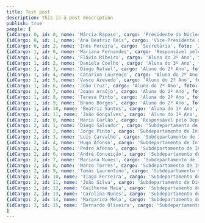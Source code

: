 ```yaml
---
title: Test post
description: This is a post description
publish: true
people: [
{idCargo: 0, id: 0, nome: 'Márcia Raposo', cargo: 'Presidente do Núcleo', foto: '/assets/Membros Nucleo/Presidencia/Márcia Raposo.jpg', linkedIn: '' },
{idCargo: 0, id: 1, nome: 'Ana Beatriz Reis', cargo: 'Vice-Presidente do Núcleo', foto: '/assets/Membros Nucleo/Presidencia/Beatriz Reis.jpg', linkedIn: '' },
{idCargo: 0, id: 2, nome: 'Inês Pereira', cargo: 'Secretária', foto: '/assets/Membros Nucleo/Presidencia/Inês Pereira.jpg', linkedIn: '' },
{idCargo: 1, id: 0, nome: 'Mariana Fernandes', cargo: 'Responsável pelo Departamento de Eventos', foto: '/assets/Membros Nucleo/Eventos/Mariana Fernandes.jpg', linkedIn: '' },
{idCargo: 1, id: 1, nome: 'Flávio Ribeiro', cargo: 'Aluno do 3º Ano', foto: '/assets/Membros Nucleo/Eventos/Flávio Ribeiro.jpeg', linkedIn: '' },
{idCargo: 1, id: 2, nome: 'Daniela Coelho', cargo: 'Aluna do 3º Ano', foto: '/assets/Membros Nucleo/Eventos/Daniela Coelho.jpg', linkedIn: '' },
{idCargo: 1, id: 3, nome: 'Diogo Rafael', cargo: 'Aluno do 2º Ano', foto: '/assets/Membros Nucleo/Eventos/Diogo Rafael.jpg', linkedIn: '' },
{idCargo: 1, id: 4, nome: 'Catarina Lourenço', cargo: 'Aluna do 2º Ano', foto: '/assets/Membros Nucleo/Eventos/Catarina Lourenço.jpg', linkedIn: '' },
{idCargo: 1, id: 5, nome: 'Vasco Azevedo', cargo: 'Aluno do 2º Ano', foto: '/assets/Membros Nucleo/Eventos/Vasco Azevedo.jpg', linkedIn: '' },
{idCargo: 1, id: 6, nome: 'João Cruz', cargo: 'Aluno do 2º Ano', foto: '/assets/Membros Nucleo/Eventos/João Cruz.jpg', linkedIn: '' },
{idCargo: 1, id: 7, nome: 'Joana Araújo', cargo: 'Aluna do 2º Ano', foto: '/assets/Membros Nucleo/Eventos/Joana Araújo.jpg', linkedIn: '' },
{idCargo: 1, id: 8, nome: 'Teresa Pinto', cargo: 'Aluna do 2º Ano', foto: '/assets/Membros Nucleo/Eventos/Teresa Pinto.jpg', linkedIn: '' },
{idCargo: 1, id: 9, nome: 'Bruno Borges', cargo: 'Aluno do 2º Ano', foto: '/assets/Membros Nucleo/Eventos/Bruno Borges.jpg', linkedIn: '' },
{idCargo: 1, id: 10, nome: 'Beatriz Santos', cargo: 'Aluna do 1º Ano', foto: '/assets/Membros Nucleo/Eventos/Beatriz Santos.jpg', linkedIn: '' },
{idCargo: 1, id: 11, nome: 'João Gonçalves', cargo: 'Aluno do 1º Ano', foto: '/assets/Membros Nucleo/Eventos/João Gonçalves.jpg', linkedIn: '' },
{idCargo: 2, id: 0, nome: 'Maria Carlão', cargo: 'Responsável pelo Departamento de Comunicação e Marketing', foto: '/assets/Membros Nucleo/Comunicacao/Maria Carlão.jpg', linkedIn: '' },
{idCargo: 2, id: 1, nome: 'Diogo Salvador', cargo: 'Subdepartamento de Informática | Aluno do 3º Ano', foto: '/assets/Membros Nucleo/Comunicacao/Diogo Salvador.jpg', linkedIn: '' },
{idCargo: 2, id: 2, nome: 'Jorge Pinto', cargo: 'Subdepartamento de Informática | Aluno do 3º Ano', foto: '/assets/Membros Nucleo/Comunicacao/Jorge Pinto.jpg', linkedIn: '' },
{idCargo: 2, id: 3, nome: 'Luís Carvalho', cargo: 'Subdepartamento de Informática | Aluno do 2º Ano', foto: '/assets/Membros Nucleo/Comunicacao/Luís Carvalho.jpg', linkedIn: '' },
{idCargo: 2, id: 4, nome: 'Hugo Afonso', cargo: 'Subdepartamento de Informática | Aluno do 2º Ano', foto: '/assets/Membros Nucleo/Comunicacao/Hugo Afonso.jpg', linkedIn: '' },
{idCargo: 2, id: 5, nome: 'Pedro Afonso', cargo: 'Subdepartamento de Informática | Aluno do 2º Ano', foto: '/assets/Membros Nucleo/Comunicacao/Pedro Afonso.jpg', linkedIn: '' },
{idCargo: 2, id: 6, nome: 'André Conceição', cargo: 'Subdepartamento de Informática | Aluno do 1º Ano', foto: '/assets/Membros Nucleo/Comunicacao/André Conceição.jpg', linkedIn: '' },
{idCargo: 2, id: 7, nome: 'Mariana Nunes', cargo: 'Subdepartamento de Imagem | Aluno do 3º Ano', foto: '/assets/Membros Nucleo/Comunicacao/Mariana Nunes.jpg', linkedIn: '' },
{idCargo: 2, id: 8, nome: 'Marco Torres', cargo: 'Subdepartamento de Imagem | Aluno do 2º Ano', foto: '/assets/Membros Nucleo/Comunicacao/Marco Torres.jpg', linkedIn: '' },
{idCargo: 2, id: 9, nome: 'Tomás Laurentino', cargo: 'Subdepartamento de Imagem | Aluno do 1º Ano', foto: '/assets/Membros Nucleo/Comunicacao/Tomás Laurentino.jpg', linkedIn: '' },
{idCargo: 2, id: 10, nome: 'Tiago Ferreira', cargo: 'Subdepartamento de Divulgação | Aluno do 3º Ano', foto: '/assets/Membros Nucleo/Comunicacao/Tiago Ferreira.jpg', linkedIn: '' },
{idCargo: 2, id: 11, nome: 'João Silva', cargo: 'Subdepartamento de Divulgação | Aluno do 2º Ano', foto: '/assets/Membros Nucleo/Comunicacao/João Silva Júnior.jpg', linkedIn: '' },
{idCargo: 2, id: 12, nome: 'Guilherme Maia', cargo: 'Subdepartamento de Divulgação | Aluno do 2º Ano', foto: '/assets/Membros Nucleo/Comunicacao/Guilherme Maia.jpg', linkedIn: '' },
{idCargo: 2, id: 13, nome: 'Carolina Nunes', cargo: 'Subdepartamento de Divulgação | Aluno do 2º Ano', foto: '/assets/Membros Nucleo/Comunicacao/Carolina Nunes.jpg', linkedIn: '' },
{idCargo: 2, id: 14, nome: 'Margarida Melo', cargo: 'Subdepartamento de Divulgação | Aluno do 2º Ano', foto: '/assets/Membros Nucleo/Comunicacao/Margarida Melo.jpg', linkedIn: '' },
{idCargo: 2, id: 15, nome: 'Bernardo Oliveira', cargo: 'Subdepartamento de Divulgação | Aluno do 1º Ano', foto: '/assets/Membros Nucleo/Comunicacao/Bernardo Oliveira.jpg', linkedIn: '' }
]
---
```

